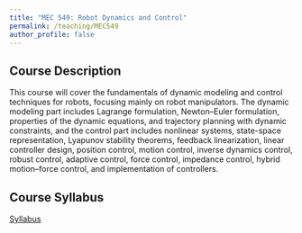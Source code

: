 ```yaml
---
title: "MEC 549: Robot Dynamics and Control"
permalink: /teaching/MEC549
author_profile: false
---
```


## Course Description
This course will cover the fundamentals of dynamic modeling and control techniques for robots, focusing mainly on robot manipulators. The dynamic modeling part includes Lagrange formulation, Newton–Euler formulation, properties of the dynamic equations, and trajectory planning with dynamic constraints, and the control part includes nonlinear systems, state-space representation, Lyapunov stability theorems, feedback linearization, linear controller design, position control, motion control, inverse dynamics control, robust control, adaptive control, force control, impedance control, hybrid motion–force control, and implementation of controllers.

## Course Syllabus
[Syllabus](https://aminfakhari.github.io/_pages/teaching/MEC549/MEC549_Syllabus_Fall2022.pdf)

<!---
## Course Materials
&nbsp; • &nbsp; [Course Syllabus](https://aminfakhari.github.io/_pages/teaching/MEC549/MEC549_Syllabus_Fall2022.pdf) \
&nbsp; • &nbsp; [Chapter 1 - Summary of Linear Algebra & Robot Kinematics](https://aminfakhari.github.io/_pages/teaching/MEC549/Chapter1_Summary_of_Linear_Algebra_&_Robot_Kinematics.pdf) \
&nbsp; • &nbsp; [Chapter 2 - Robot Dynamics - Part 1](https://aminfakhari.github.io/_pages/teaching/MEC549/Chapter2_Robot_Dynamics_Part1.pdf) \
&nbsp; • &nbsp; [Chapter 2 - Robot Dynamics - Part 2](https://aminfakhari.github.io/_pages/teaching/MEC549/Chapter2_Robot_Dynamics_Part2.pdf) \
&nbsp; • &nbsp; [Chapter 3 - Minimum-Time Trajectory Generation](https://aminfakhari.github.io/_pages/teaching/MEC549/Chapter3_MinimumTime_Trajectory_Generation.pdf) \
&nbsp; • &nbsp; [Chapter 4 - Linear and Nonlinear Systems](https://aminfakhari.github.io/_pages/teaching/MEC549/Chapter4_Linear_and_Nonlinear_Systems.pdf) \
&nbsp; • &nbsp; [Chapter 5 - Phase Plane Analysis](https://aminfakhari.github.io/_pages/teaching/MEC549/Chapter5_Phase_Plane_Analysis.pdf) \
&nbsp; • &nbsp; [Chapter 6 - Stability for Autonomous Systems](https://aminfakhari.github.io/_pages/teaching/MEC549/Chapter6_Stability_for_Autonomous_Systems.pdf) \
&nbsp; • &nbsp; [Chapter 7 - Stability for Non-Autonomous Systems](https://aminfakhari.github.io/_pages/teaching/MEC549/Chapter7_Stability_for_Non-Autonomous_Systems.pdf) \
&nbsp; • &nbsp; [Chapter 8 - Position Control](https://aminfakhari.github.io/_pages/teaching/MEC549/Chapter8_Position_Control.pdf) \
&nbsp; • &nbsp; [Chapter 9 - Motion Control](https://aminfakhari.github.io/_pages/teaching/MEC549/Chapter9_Motion_Control.pdf)
--->
